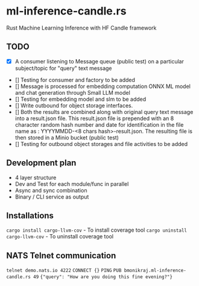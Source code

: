 # ml-inference-candle.rs
Rust Machine Learning Inference with HF Candle framework

## TODO

- [x] A consumer listening to Message queue (public test) on a particular subject/topic for "query" text message
- [] Testing for consumer and factory to be added
- [] Message is processed for embedding computation ONNX ML model and chat generation through Small LLM model
- [] Testing for embedding model and slm to be added
- [] Write outbound for object storage interfaces.
- [] Both the results are combined along with original query text message into a result.json file. This result.json file is prepended with an 8 character random hash number and date for identification in the file name as : YYYYMMDD-<8 chars hash>-result.json. The resulting file is then stored in a Minio bucket (public test)
- [] Testing for outbound object storages and file activities to be added

## Development plan

- 4 layer structure
- Dev and Test for each module/func in parallel
- Async and sync combination
- Binary / CLI service as output

## Installations

`cargo install cargo-llvm-cov` - To install coverage tool
`cargo uninstall cargo-llvm-cov` - To uninstall coverage tool

## NATS Telnet communication

`telnet demo.nats.io 4222`
`CONNECT {}`
`PING`
`PUB bmonikraj.ml-inference-candle.rs 49`
`{"query": "How are you doing this fine evening?"}`